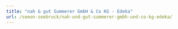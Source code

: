 ```yaml
---
title: "nah & gut Summerer GmbH & Co KG - Edeka"
url: /seeon-seebruck/nah-und-gut-summerer-gmbh-und-co-kg-edeka/
---
```

